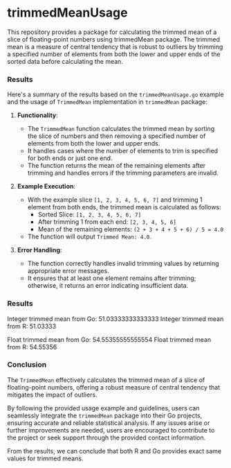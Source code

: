# trimmedMeanUsage

This repository provides a package for calculating the trimmed mean of a slice of floating-point numbers using trimmedMean package. The trimmed mean is a measure of central tendency that is robust to outliers by trimming a specified number of elements from both the lower and upper ends of the sorted data before calculating the mean.

### Results

Here's a summary of the results based on the `trimmedMeanUsage.go` example and the usage of `TrimmedMean` implementation in `trimmedMean` package:

1. **Functionality**:
   - The `TrimmedMean` function calculates the trimmed mean by sorting the slice of numbers and then removing a specified number of elements from both the lower and upper ends.
   - It handles cases where the number of elements to trim is specified for both ends or just one end.
   - The function returns the mean of the remaining elements after trimming and handles errors if the trimming parameters are invalid.

2. **Example Execution**:
   - With the example slice `[1, 2, 3, 4, 5, 6, 7]` and trimming 1 element from both ends, the trimmed mean is calculated as follows:
     - Sorted Slice: `[1, 2, 3, 4, 5, 6, 7]`
     - After trimming 1 from each end: `[2, 3, 4, 5, 6]`
     - Mean of the remaining elements: `(2 + 3 + 4 + 5 + 6) / 5 = 4.0`
   - The function will output `Trimmed Mean: 4.0`.

3. **Error Handling**:
   - The function correctly handles invalid trimming values by returning appropriate error messages.
   - It ensures that at least one element remains after trimming; otherwise, it returns an error indicating insufficient data.


### Results

Integer trimmed mean from Go: 51.03333333333333
Integer trimmed mean from R:  51.03333

Float trimmed mean from Go: 54.55355555555554
Float trimmed mean from R:  54.55356

### Conclusion

The `TrimmedMean` effectively calculates the trimmed mean of a slice of floating-point numbers, offering a robust measure of central tendency that mitigates the impact of outliers.

By following the provided usage example and guidelines, users can seamlessly integrate the `trimmedMean` package into their Go projects, ensuring accurate and reliable statistical analysis. If any issues arise or further improvements are needed, users are encouraged to contribute to the project or seek support through the provided contact information.

From the results, we can conclude that both R and Go provides exact same values for trimmed means.